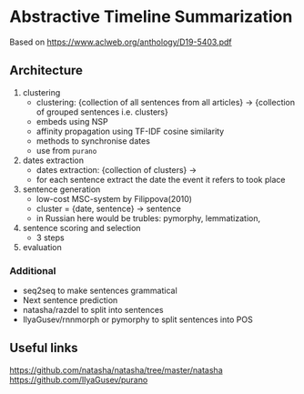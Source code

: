 # Abstractive Timeline Summarization

Based on https://www.aclweb.org/anthology/D19-5403.pdf

## Architecture

1. clustering
	* clustering: {collection of all sentences from all articles} -> {collection of grouped sentences i.e. clusters}
	* embeds using NSP
	* affinity propagation using TF-IDF cosine similarity
	* methods to synchronise dates
	* use from `purano`
2. dates extraction
	* dates extraction: {collection of clusters} -> 
	* for each sentence extract the date the event it refers to took place
3. sentence generation
	* low-cost  MSC-system  by  Filippova(2010)
	* cluster = {date, sentence} -> sentence
	* in Russian here would be trubles: pymorphy, lemmatization, 
4. sentence scoring and selection
	* 3 steps
5. evaluation

### Additional
* seq2seq to make sentences grammatical
* Next sentence prediction
* natasha/razdel to split into sentences
* IlyaGusev/rnnmorph or pymorphy to split sentences into POS

## Useful links
https://github.com/natasha/natasha/tree/master/natasha
https://github.com/IlyaGusev/purano
